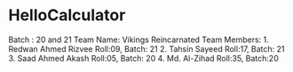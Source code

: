 # HelloCalculator

Batch : 20 and 21
Team Name: Vikings Reincarnated
Team Members:
            1. Redwan Ahmed Rizvee
              Roll:09, Batch: 21
            2. Tahsin Sayeed
              Roll:17, Batch: 21
            3. Saad Ahmed Akash
              Roll:05, Batch: 20
            4. Md. Al-Zihad
              Roll:35, Batch:20
